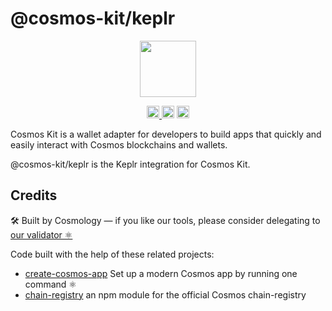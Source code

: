 # @cosmos-kit/keplr

<p align="center" width="100%">
    <img height="90" src="https://user-images.githubusercontent.com/545047/190171432-5526db8f-9952-45ce-a745-bea4302f912b.svg" />
</p>

<p align="center" width="100%">
  <a href="https://github.com/cosmology-tech/cosmos-kit/actions/workflows/run-tests.yml">
    <img height="20" src="https://github.com/cosmology-tech/cosmos-kit/actions/workflows/run-tests.yml/badge.svg" />
  </a>
   <a href="https://github.com/cosmology-tech/cosmos-kit/blob/main/packages/core/LICENSE"><img height="20" src="https://img.shields.io/badge/license-BSD%203--Clause%20Clear-blue.svg"></a>
   <a href="https://www.npmjs.com/package/@cosmos-kit/keplr"><img height="20" src="https://img.shields.io/github/package-json/v/cosmology-tech/cosmos-kit?filename=packages%2Fkeplr%2Fpackage.json"></a>
</p>

Cosmos Kit is a wallet adapter for developers to build apps that quickly and easily interact with Cosmos blockchains and wallets.

@cosmos-kit/keplr is the Keplr integration for Cosmos Kit.
## Credits

🛠 Built by Cosmology — if you like our tools, please consider delegating to [our validator ⚛️](https://cosmology.tech/validator)

Code built with the help of these related projects:

* [create-cosmos-app](https://github.com/cosmology/create-cosmos-app) Set up a modern Cosmos app by running one command ⚛️
* [chain-registry](https://github.com/cosmology/chain-registry) an npm module for the official Cosmos chain-registry